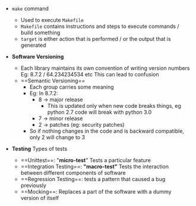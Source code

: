 - `make` command
	- Used to execute `Makefile` 
	- `Makefile` contains instructions and steps to execute commands / build something
	- `target` is either action that is performed / or the output that is generated

- **Software Versioning**
	- Each library maintains its own convention of writing version numbers
	  Eg: 8.7.2 / 64.234234534 etc
	  This can lead to confusion
	-  ==Semantic Versioning==
		- Each group carries some meaning
		- Eg: In 8.7.2:
			- 8 -> major release
				- This is updated only when new code breaks things, eg python 2.7 code will break with python 3.0
			- 7 -> minor release
			- 2 -> patches (eg: security patches)
		- So if nothing changes in the code and is backward compatible, only 2 will change to 3

- **Testing**
  Types of tests
  - ==Unittest==: "**micro-test**" Tests a particular feature
  - ==Integration Testing==: **"macro-test"** Tests the interaction between different components of software
  - ==Regression Testing==: tests a pattern that caused a bug previously
  - ==Mocking==: Replaces a part of the software with a dummy version of itself
